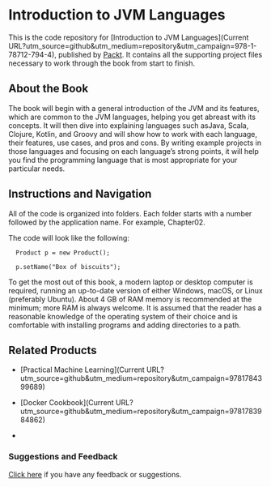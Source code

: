 # Introduction to JVM Languages
This is the code repository for [Introduction to JVM Languages](Current URL?utm_source=github&utm_medium=repository&utm_campaign=978-1-78712-794-4), published by [Packt](https://www.packtpub.com/?utm_source=github). It contains all the supporting project files necessary to work through the book from start to finish.
## About the Book
The book will begin with a general introduction of the JVM and its features, which are common to the JVM languages, helping you get abreast with its concepts. It will then dive into explaining languages such asJava, Scala, Clojure, Kotlin, and Groovy and will show how to work with each language, their features, use cases, and pros and cons. By writing example projects in those languages and focusing on each language’s strong points, it will help you find the programming language that is most appropriate for your particular needs.
## Instructions and Navigation
All of the code is organized into folders. Each folder starts with a number followed by the application name. For example, Chapter02.



The code will look like the following:
```
  Product p = new Product();

  p.setName("Box of biscuits");
```

To get the most out of this book, a modern laptop or desktop computer is required, running an up-to-date version of either Windows, macOS, or Linux (preferably Ubuntu). About 4 GB of RAM memory is recommended at the minimum; more RAM is always welcome.
It is assumed that the reader has a reasonable knowledge of the operating system of their choice and is comfortable with installing programs and adding directories to a path.

## Related Products
* [Practical Machine Learning](Current URL?utm_source=github&utm_medium=repository&utm_campaign=9781784399689)

* [Docker Cookbook](Current URL?utm_source=github&utm_medium=repository&utm_campaign=9781783984862)

* []()

### Suggestions and Feedback
[Click here](https://docs.google.com/forms/d/e/1FAIpQLSe5qwunkGf6PUvzPirPDtuy1Du5Rlzew23UBp2S-P3wB-GcwQ/viewform) if you have any feedback or suggestions.

